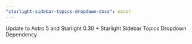 ```yaml
---
"starlight-sidebar-topics-dropdown-docs": minor
---
```


Update to Astro 5 and Starlight 0.30 + Starlight Sidebar Topics Dropdown Dependency
